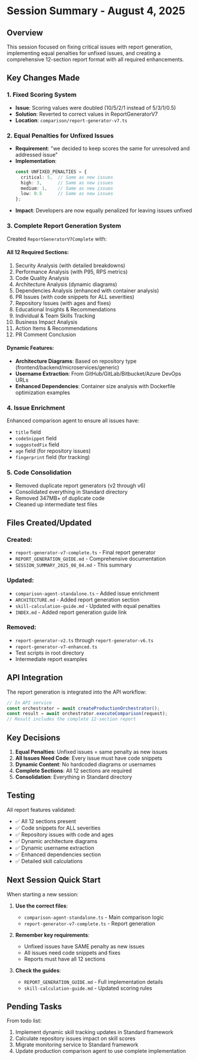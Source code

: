 # Session Summary - August 4, 2025

## Overview

This session focused on fixing critical issues with report generation, implementing equal penalties for unfixed issues, and creating a comprehensive 12-section report format with all required enhancements.

## Key Changes Made

### 1. Fixed Scoring System
- **Issue**: Scoring values were doubled (10/5/2/1 instead of 5/3/1/0.5)
- **Solution**: Reverted to correct values in ReportGeneratorV7
- **Location**: `comparison/report-generator-v7.ts`

### 2. Equal Penalties for Unfixed Issues
- **Requirement**: "we decided to keep scores the same for unresolved and addressed issue"
- **Implementation**: 
  ```typescript
  const UNFIXED_PENALTIES = {
    critical: 5,  // Same as new issues
    high: 3,      // Same as new issues
    medium: 1,    // Same as new issues
    low: 0.5      // Same as new issues
  };
  ```
- **Impact**: Developers are now equally penalized for leaving issues unfixed

### 3. Complete Report Generation System

Created `ReportGeneratorV7Complete` with:

#### All 12 Required Sections:
1. Security Analysis (with detailed breakdowns)
2. Performance Analysis (with P95, RPS metrics)
3. Code Quality Analysis
4. Architecture Analysis (dynamic diagrams)
5. Dependencies Analysis (enhanced with container analysis)
6. PR Issues (with code snippets for ALL severities)
7. Repository Issues (with ages and fixes)
8. Educational Insights & Recommendations
9. Individual & Team Skills Tracking
10. Business Impact Analysis
11. Action Items & Recommendations
12. PR Comment Conclusion

#### Dynamic Features:
- **Architecture Diagrams**: Based on repository type (frontend/backend/microservices/generic)
- **Username Extraction**: From GitHub/GitLab/Bitbucket/Azure DevOps URLs
- **Enhanced Dependencies**: Container size analysis with Dockerfile optimization examples

### 4. Issue Enrichment

Enhanced comparison agent to ensure all issues have:
- `title` field
- `codeSnippet` field
- `suggestedFix` field
- `age` field (for repository issues)
- `fingerprint` field (for tracking)

### 5. Code Consolidation

- Removed duplicate report generators (v2 through v6)
- Consolidated everything in Standard directory
- Removed 347MB+ of duplicate code
- Cleaned up intermediate test files

## Files Created/Updated

### Created:
- `report-generator-v7-complete.ts` - Final report generator
- `REPORT_GENERATION_GUIDE.md` - Comprehensive documentation
- `SESSION_SUMMARY_2025_08_04.md` - This summary

### Updated:
- `comparison-agent-standalone.ts` - Added issue enrichment
- `ARCHITECTURE.md` - Added report generation section
- `skill-calculation-guide.md` - Updated with equal penalties
- `INDEX.md` - Added report generation guide link

### Removed:
- `report-generator-v2.ts` through `report-generator-v6.ts`
- `report-generator-v7-enhanced.ts`
- Test scripts in root directory
- Intermediate report examples

## API Integration

The report generation is integrated into the API workflow:

```typescript
// In API service
const orchestrator = await createProductionOrchestrator();
const result = await orchestrator.executeComparison(request);
// Result includes the complete 12-section report
```

## Key Decisions

1. **Equal Penalties**: Unfixed issues = same penalty as new issues
2. **All Issues Need Code**: Every issue must have code snippets
3. **Dynamic Content**: No hardcoded diagrams or usernames
4. **Complete Sections**: All 12 sections are required
5. **Consolidation**: Everything in Standard directory

## Testing

All report features validated:
- ✅ All 12 sections present
- ✅ Code snippets for ALL severities
- ✅ Repository issues with code and ages
- ✅ Dynamic architecture diagrams
- ✅ Dynamic username extraction
- ✅ Enhanced dependencies section
- ✅ Detailed skill calculations

## Next Session Quick Start

When starting a new session:

1. **Use the correct files**:
   - `comparison-agent-standalone.ts` - Main comparison logic
   - `report-generator-v7-complete.ts` - Report generation
   
2. **Remember key requirements**:
   - Unfixed issues have SAME penalty as new issues
   - All issues need code snippets and fixes
   - Reports must have all 12 sections
   
3. **Check the guides**:
   - `REPORT_GENERATION_GUIDE.md` - Full implementation details
   - `skill-calculation-guide.md` - Updated scoring rules

## Pending Tasks

From todo list:
1. Implement dynamic skill tracking updates in Standard framework
2. Calculate repository issues impact on skill scores
3. Migrate monitoring service to Standard framework
4. Update production comparison agent to use complete implementation